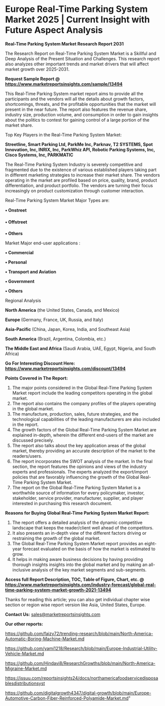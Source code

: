 # Europe Real-Time Parking System Market 2025 | Current Insight with Future Aspect Analysis

<strong>Real-Time Parking System Market Research Report 2031</strong>

The Research Report on Real-Time Parking System Market is a Skillful and Deep Analysis of the Present Situation and Challenges. This research report also analyzes other important trends and market drivers that will affect market growth over 2025-2031.

<strong>Request Sample Report @ <a href=https://www.marketreportsinsights.com/sample/13494>https://www.marketreportsinsights.com/sample/13494</a></strong>

This Real-Time Parking System market report aims to provide all the participants and the vendors will all the details about growth factors, shortcomings, threats, and the profitable opportunities that the market will present in the near future. The report also features the revenue share, industry size, production volume, and consumption in order to gain insights about the politics to contest for gaining control of a large portion of the market share.

Top Key Players in the Real-Time Parking System Market:

<strong>Streetline, Smart Parking Ltd, ParkMe Inc, Parknav, T2 SYSTEMS, Spot Innovation, Inc, INRIX, Inc, ParkWhiz API, Robotic Parking Systems, Inc, Cisco Systems, Inc, PARKMATIC</strong>

The Real-Time Parking System Industry is severely competitive and fragmented due to the existence of various established players taking part in different marketing strategies to increase their market share. The vendors operating in the market are profiled based on price, quality, brand, product differentiation, and product portfolio. The vendors are turning their focus increasingly on product customization through customer interaction.

Real-Time Parking System Market Major Types are:

<strong>• Onstreet

• Offstreet

• Others</strong>

Market Major end-user applications :

<strong>• Commercial

• Personal

• Transport and Aviation

• Government

• Others</strong>

Regional Analysis

</u><strong><b>North America</b></strong> (the United States, Canada, and Mexico)

<strong><b>Europe </b></strong>(Germany, France, UK, Russia, and Italy)

<strong><b>Asia-Pacific</b></strong> (China, Japan, Korea, India, and Southeast Asia)

<strong><b>South America</b></strong> (Brazil, Argentina, Colombia, etc.)

<strong><b>The Middle East and Africa</b></strong> (Saudi Arabia, UAE, Egypt, Nigeria, and South Africa)

<strong>Go For Interesting Discount Here: <a href=https://www.marketreportsinsights.com/discount/13494>https://www.marketreportsinsights.com/discount/13494</a></strong>

<strong>Points Covered in The Report:</strong>
<ol>
  <li>The major points considered in the Global Real-Time Parking System Market report include the leading competitors operating in the global market.</li>
  <li>The report also contains the company profiles of the players operating in the global market.</li>
  <li>The manufacture, production, sales, future strategies, and the technological capabilities of the leading manufacturers are also included in the report.</li>
  <li>The growth factors of the Global Real-Time Parking System Market are explained in-depth, wherein the different end-users of the market are discussed precisely.</li>
  <li>The report also talks about the key application areas of the global market, thereby providing an accurate description of the market to the readers/users.</li>
  <li>The report incorporates the SWOT analysis of the market. In the final section, the report features the opinions and views of the industry experts and professionals. The experts analyzed the export/import policies that are favorably influencing the growth of the Global Real-Time Parking System Market.</li>
  <li>The report on the Global Real-Time Parking System Market is a worthwhile source of information for every policymaker, investor, stakeholder, service provider, manufacturer, supplier, and player interested in purchasing this research document.</li>
</ol>
<strong>Reasons for Buying Global Real-Time Parking System Market Report:</strong>

<ol>
  <li>The report offers a detailed analysis of the dynamic competitive landscape that keeps the reader/client well ahead of the competitors.</li>
  <li>It also presents an in-depth view of the different factors driving or restraining the growth of the global market.</li>
  <li>The Global Real-Time Parking System Market report provides an eight-year forecast evaluated on the basis of how the market is estimated to grow.</li>
  <li>It helps in making aware business decisions by having providing thorough insights insights into the global market and by making an all-inclusive analysis of the key market segments and sub-segments.</li>
</ol>
<strong>Access full Report Description, TOC, Table of Figure, Chart, etc. @ <a href=https://www.marketreportsinsights.com/industry-forecast/global-real-time-parking-system-market-growth-2021-13494>https://www.marketreportsinsights.com/industry-forecast/global-real-time-parking-system-market-growth-2021-13494</a></strong>


Thanks for reading this article; you can also get individual chapter wise section or region wise report version like Asia, United States, Europe.

<strong>Contact Us:</strong>
sales@marketreportsinsights.com

<strong>Our other reports:</strong>

<a href=https://github.com/faizy72/trending-research/blob/main/North-America-Automatic-Boring-Machine-Market.md>https://github.com/faizy72/trending-research/blob/main/North-America-Automatic-Boring-Machine-Market.md</a>

<a href=https://github.com/yami1218/Research/blob/main/Europe-Industrial-Utility-Vehicle-Market.md>https://github.com/yami1218/Research/blob/main/Europe-Industrial-Utility-Vehicle-Market.md</a>

<a href=https://github.com/Hindavi8/ResearchGrowths/blob/main/North-America-Migraine-Market.md>https://github.com/Hindavi8/ResearchGrowths/blob/main/North-America-Migraine-Market.md</a>

<a href=https://issuu.com/reportsinsights24/docs/northamericafoodservicedisposablesdistributionsyst>https://issuu.com/reportsinsights24/docs/northamericafoodservicedisposablesdistributionsyst</a>

<a href=https://github.com/digitalgrowth4347/digital-growth/blob/main/Europe-Automotive-Carbon-Fiber-Reinforced-Polyamide-Market.md>https://github.com/digitalgrowth4347/digital-growth/blob/main/Europe-Automotive-Carbon-Fiber-Reinforced-Polyamide-Market.md</a>"
